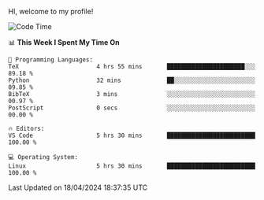 HI, welcome to my profile!
<!--START_SECTION:waka-->
![Code Time](http://img.shields.io/badge/Code%20Time-1%2C852%20hrs%2052%20mins-blue)

📊 **This Week I Spent My Time On** 

```text
💬 Programming Languages: 
TeX                      4 hrs 55 mins       ██████████████████████░░░   89.18 % 
Python                   32 mins             ██░░░░░░░░░░░░░░░░░░░░░░░   09.85 % 
BibTeX                   3 mins              ░░░░░░░░░░░░░░░░░░░░░░░░░   00.97 % 
PostScript               0 secs              ░░░░░░░░░░░░░░░░░░░░░░░░░   00.00 % 

🔥 Editors: 
VS Code                  5 hrs 30 mins       █████████████████████████   100.00 % 

💻 Operating System: 
Linux                    5 hrs 30 mins       █████████████████████████   100.00 % 
```


 Last Updated on 18/04/2024 18:37:35 UTC
<!--END_SECTION:waka-->

